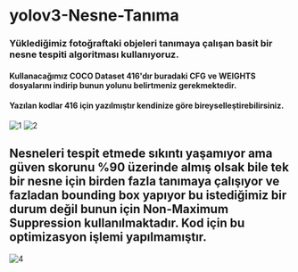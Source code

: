 # yolov3-Nesne-Tanıma
### Yüklediğimiz fotoğraftaki objeleri tanımaya çalışan basit bir nesne tespiti algoritması kullanıyoruz.
#### Kullanacağımız COCO Dataset 416'dır buradaki CFG ve WEIGHTS dosyalarını indirip bunun yolunu belirtmeniz gerekmektedir.
#### Yazılan kodlar 416 için yazılmıştır kendinize göre bireyselleştirebilirsiniz.

![1](https://user-images.githubusercontent.com/79043326/208213674-fcea2c55-6614-4c7e-82c8-03fed89564ed.png)
![2](https://user-images.githubusercontent.com/79043326/208213733-ed99479f-85a2-4d04-b8a3-cf640539db66.png)


## Nesneleri tespit etmede sıkıntı yaşamıyor ama güven skorunu %90 üzerinde almış olsak bile tek bir nesne için birden fazla tanımaya çalışıyor ve fazladan bounding box yapıyor bu istediğimiz bir durum değil bunun için Non-Maximum Suppression kullanılmaktadır. Kod için bu optimizasyon işlemi yapılmamıştır.



![4](https://user-images.githubusercontent.com/79043326/208214298-18bb2d89-c56b-4a64-9e43-1c5e428d8f94.png)
